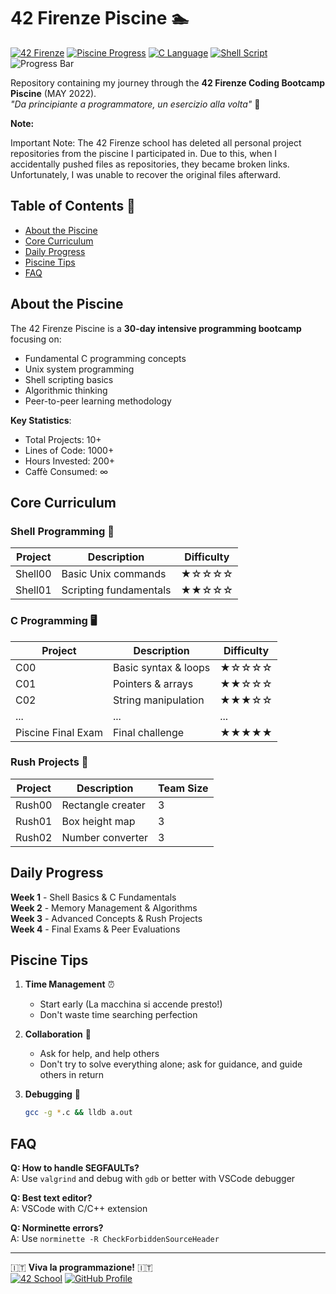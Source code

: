 # 42 Firenze Piscine 🏊

[![42 Firenze](https://img.shields.io/badge/42-Firenze-blue)](https://42firenze.it/)
[![Piscine Progress](https://img.shields.io/badge/Progress-100%25-brightgreen)](https://github.com/<your_username>/42-piscine)
[![C Language](https://img.shields.io/badge/Language-C-00599C)](https://en.wikipedia.org/wiki/C_(programming_language))
[![Shell Script](https://img.shields.io/badge/Shell-Bash-4EAA25)](https://www.gnu.org/software/bash/)
![Progress Bar](https://progress-bar.xyz/76)

Repository containing my journey through the **42 Firenze Coding Bootcamp Piscine** (MAY 2022).  
_"Da principiante a programmatore, un esercizio alla volta"_ 🚀

**Note:**

Important Note: The 42 Firenze school has deleted all personal project repositories from the piscine I participated in. Due to this, when I accidentally pushed files as repositories, they became broken links. Unfortunately, I was unable to recover the original files afterward.


## Table of Contents 📖
- [About the Piscine](#about-the-piscine)
- [Core Curriculum](#core-curriculum)
- [Daily Progress](#daily-progress)
- [Piscine Tips](#piscine-tips)
- [FAQ](#faq)

## About the Piscine
The 42 Firenze Piscine is a **30-day intensive programming bootcamp** focusing on:
- Fundamental C programming concepts
- Unix system programming
- Shell scripting basics
- Algorithmic thinking
- Peer-to-peer learning methodology

**Key Statistics**:
- Total Projects: 10+
- Lines of Code: 1000+
- Hours Invested: 200+
- Caffè Consumed: ∞

## Core Curriculum

### Shell Programming 🐚
| Project | Description | Difficulty |
|---------|-------------|------------|
| Shell00 | Basic Unix commands | ★☆☆☆☆ |
| Shell01 | Scripting fundamentals | ★★☆☆☆ |

### C Programming 🖥️
| Project | Description | Difficulty |
|---------|-------------|------------|
| C00     | Basic syntax & loops | ★☆☆☆☆ |
| C01     | Pointers & arrays | ★★☆☆☆ |
| C02     | String manipulation | ★★★☆☆ |
| ...     | ...         | ...       |
| Piscine Final Exam  | Final challenge | ★★★★★ |

### Rush Projects 🚧
| Project | Description | Team Size |
|---------|-------------|-----------|
| Rush00  | Rectangle creater | 3 |
| Rush01  | Box height map | 3 |
| Rush02  | Number converter | 3 |

## Daily Progress
**Week 1** - Shell Basics & C Fundamentals  
**Week 2** - Memory Management & Algorithms  
**Week 3** - Advanced Concepts & Rush Projects  
**Week 4** - Final Exams & Peer Evaluations  

## Piscine Tips
1. **Time Management** ⏰
   - Start early (La macchina si accende presto!)
   - Don't waste time searching perfection

2. **Collaboration** 👥
   - Ask for help, and help others 
   - Don't try to solve everything alone; ask for guidance, and guide others in return

3. **Debugging** 🐞
   ```bash
   gcc -g *.c && lldb a.out
   ```

## FAQ
**Q: How to handle SEGFAULTs?**  
A: Use `valgrind` and debug with `gdb` or better with VSCode debugger 

**Q: Best text editor?**  
A: VSCode with C/C++ extension

**Q: Norminette errors?**  
A: Use `norminette -R CheckForbiddenSourceHeader`

---

🇮🇹 **Viva la programmazione!** 🇮🇹  
[![42 School](https://img.shields.io/badge/42-profile-blue)](https://profile-v3.intra.42.fr/users/naal-jen)
[![GitHub Profile](https://img.shields.io/badge/GitHub-Nazar963-lightgrey)](https://github.com/Nazar963)
